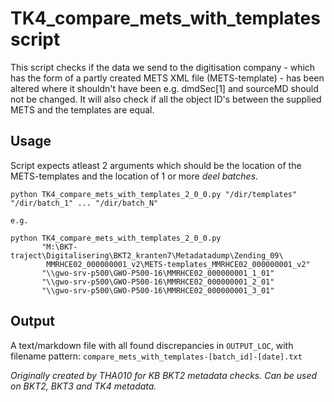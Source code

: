# TK4_compare_mets_with_templates script

This script checks if the data we send to the digitisation company - which has
the form of a partly created METS XML file (METS-template) - has been
altered where it shouldn't have been e.g. dmdSec[1] and sourceMD should not be
changed. It will also check if all the object ID's between the supplied METS
and the templates are equal.

## Usage

Script expects atleast 2 arguments which should be the location of the
METS-templates and the location of 1 or more _deel batches_.

```
python TK4_compare_mets_with_templates_2_0_0.py "/dir/templates" "/dir/batch_1" ... "/dir/batch_N"

e.g.

python TK4_compare_mets_with_templates_2_0_0.py
       "M:\BKT-traject\Digitalisering\BKT2_kranten7\Metadatadump\Zending_09\
        MMRHCE02_000000001_v2\METS-templates_MMRHCE02_000000001_v2"
       "\\gwo-srv-p500\GWO-P500-16\MMRHCE02_000000001_1_01"
       "\\gwo-srv-p500\GWO-P500-16\MMRHCE02_000000001_2_01"
       "\\gwo-srv-p500\GWO-P500-16\MMRHCE02_000000001_3_01"
```

## Output

A text/markdown file with all found discrepancies in `OUTPUT_LOC`, with
filename pattern:
`compare_mets_with_templates-[batch_id]-[date].txt`


_Originally created by THA010 for KB BKT2 metadata checks. Can be used on BKT2,
BKT3 and TK4 metadata._